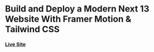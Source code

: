 # Build and Deploy a Modern Next 13 Website With Framer Motion & Tailwind CSS

### [Live Site](https://metaverse-ak.vercel.app/)

